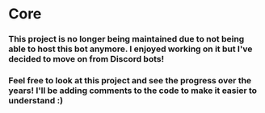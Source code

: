 # Core 

### This project is no longer being maintained due to not being able to host this bot anymore. I enjoyed working on it but I've decided to move on from Discord bots! 

### Feel free to look at this project and see the progress over the years! I'll be adding comments to the code to make it easier to understand :)

